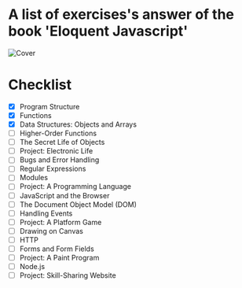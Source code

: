 # A list of exercises's answer of the book 'Eloquent Javascript'

![Cover](http://eloquentjavascript.net/img/cover.png)

# Checklist
- [x] Program Structure
- [x] Functions
- [x] Data Structures: Objects and Arrays
- [ ] Higher-Order Functions
- [ ] The Secret Life of Objects
- [ ] Project: Electronic Life
- [ ] Bugs and Error Handling
- [ ] Regular Expressions
- [ ] Modules
- [ ] Project: A Programming Language
- [ ] JavaScript and the Browser
- [ ] The Document Object Model (DOM)
- [ ] Handling Events
- [ ] Project: A Platform Game
- [ ] Drawing on Canvas
- [ ] HTTP
- [ ] Forms and Form Fields
- [ ] Project: A Paint Program
- [ ] Node.js
- [ ] Project: Skill-Sharing Website